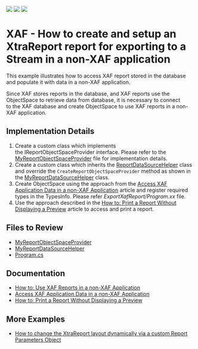 <!-- default badges list -->
![](https://img.shields.io/endpoint?url=https://codecentral.devexpress.com/api/v1/VersionRange/128588873/22.2.6%2B)
[![](https://img.shields.io/badge/Open_in_DevExpress_Support_Center-FF7200?style=flat-square&logo=DevExpress&logoColor=white)](https://supportcenter.devexpress.com/ticket/details/T275059)
[![](https://img.shields.io/badge/📖_How_to_use_DevExpress_Examples-e9f6fc?style=flat-square)](https://docs.devexpress.com/GeneralInformation/403183)
<!-- default badges end -->

# XAF - How to create and setup an XtraReport report for exporting to a Stream in a non-XAF application

This example illustrates how to access XAF report stored in the database and populate it with data in a non-XAF application.

Since XAF stores reports in the database, and XAF reports use the ObjectSpace to retrieve data from database, it is necessary to connect to the XAF database and create ObjectSpace to use XAF reports in a non-XAF application.

## Implementation Details

1. Create a custom class which implements the IReportObjectSpaceProvider interface. Please refer to the [MyReportObjectSpaceProvider](CS/EFCore/ExportReportEF/ExportXAFReport/MyReportObjectSpaceProvider.cs) file for implementation details.
2. Create a custom class which inherits the [ReportDataSourceHelper](https://docs.devexpress.com/eXpressAppFramework/DevExpress.ExpressApp.ReportsV2.ReportDataSourceHelper) class and override the `CreateReportObjectSpaceProvider` method as shown in the [MyReportDataSourceHelper](CS/EFCore/ExportReportEF/ExportXAFReport/MyReportDataSourceHelper.cs) class.
3. Create ObjectSpace using the approach from the [Access XAF Application Data in a non-XAF Application](https://docs.devexpress.com/eXpressAppFramework/113709/data-manipulation-and-business-logic/access-xaf-application-data-in-a-non-xaf-application) article and register required types in the TypesInfo. Please refer _ExportXafReport/Program.xx_ file.
4. Use the approach described in the [How to: Print a Report Without Displaying a Preview](https://docs.devexpress.com/eXpressAppFramework/113601/shape-export-print-data/reports/task-based-help/how-to-print-a-report-without-displaying-a-preview) article to access and print a report.
 

## Files to Review

- [MyReportObjectSpaceProvider](CS/EFCore/ExportReportEF/ExportXAFReport/MyReportObjectSpaceProvider.cs)
- [MyReportDataSourceHelper](CS/EFCore/ExportReportEF/ExportXAFReport/MyReportDataSourceHelper.cs)
- [Program.cs](CS/EFCore/ExportReportEF/ExportXAFReport/Program.cs)

## Documentation

- [How to: Use XAF Reports in a non-XAF Application](https://docs.devexpress.com/eXpressAppFramework/114515/shape-export-print-data/reports/task-based-help/how-to-use-xaf-reports-in-a-non-xaf-application)
- [Access XAF Application Data in a non-XAF Application](https://docs.devexpress.com/eXpressAppFramework/113709/data-manipulation-and-business-logic/access-xaf-application-data-in-a-non-xaf-application)
- [How to: Print a Report Without Displaying a Preview](https://docs.devexpress.com/eXpressAppFramework/113601/shape-export-print-data/reports/task-based-help/how-to-print-a-report-without-displaying-a-preview)

## More Examples

- [How to change the XtraReport layout dynamically via a custom Report Parameters Object](https://github.com/DevExpress-Examples/XAF_how-to-change-the-xtrareport-layout-dynamically-via-a-custom-report-parameters-object-e1930)

